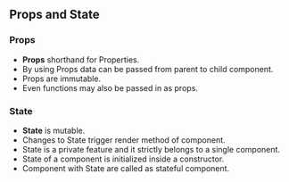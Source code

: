 ## Props and State

### Props
- **Props** shorthand for Properties.
- By using Props data can be passed from parent to child component.
- Props are immutable.
- Even functions may also be passed in as props.

### State
- **State** is mutable.
- Changes to State trigger render method of component.
- State is a private feature and it strictly belongs to a single component.
- State of a component is initialized inside a constructor.
- Component with State are called as stateful component.